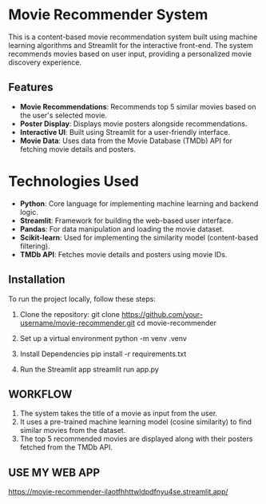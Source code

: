 # Movie Recommender System

This is a content-based movie recommendation system built using machine learning algorithms and Streamlit for the interactive front-end. 
The system recommends movies based on user input, providing a personalized movie discovery experience.

## Features
- **Movie Recommendations**: Recommends top 5 similar movies based on the user's selected movie.
- **Poster Display**: Displays movie posters alongside recommendations.
- **Interactive UI**: Built using Streamlit for a user-friendly interface.
- **Movie Data**: Uses data from the Movie Database (TMDb) API for fetching movie details and posters.

# Technologies Used
- **Python**: Core language for implementing machine learning and backend logic.
- **Streamlit**: Framework for building the web-based user interface.
- **Pandas**: For data manipulation and loading the movie dataset.
- **Scikit-learn**: Used for implementing the similarity model (content-based filtering).
- **TMDb API**: Fetches movie details and posters using movie IDs.

## Installation

To run the project locally, follow these steps:

1. Clone the repository:
   git clone https://github.com/your-username/movie-recommender.git
   cd movie-recommender
   
2. Set up a virtual environment
   python -m venv .venv

3. Install Dependencies
   pip install -r requirements.txt

4. Run the Streamlit app
    streamlit run app.py

## WORKFLOW
1.  The system takes the title of a movie as input from the user.
2.  It uses a pre-trained machine learning model (cosine similarity) to find similar movies from the dataset.
3.  The top 5 recommended movies are displayed along with their posters fetched from the TMDb API.
## USE MY WEB APP
https://movie-recommender-ilaotfhhttwldpdfnyu4se.streamlit.app/
